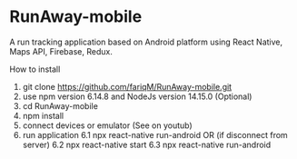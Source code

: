 # RunAway-mobile
A run tracking application based on Android platform using React Native, Maps API, Firebase, Redux.


How to install
1. git clone https://github.com/fariqM/RunAway-mobile.git
2. use npm version 6.14.8 and NodeJs version 14.15.0 (Optional)
3. cd RunAway-mobile
4. npm install
5. connect devices or emulator (See on youtub)
6. run application
6.1 npx react-native run-android
OR (if disconnect from server)
6.2 npx react-native start
6.3 npx react-native run-android
